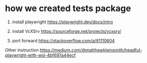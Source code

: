 # how we created tests package

1.  install playwright
    https://playwright.dev/docs/intro

2.  install VcXSrv
    https://sourceforge.net/projects/vcxsrv/

3.  port forward
    https://stackoverflow.com/a/61110604

Other instruction
https://medium.com/@matthewkleinsmith/headful-playwright-with-wsl-4bf697a44ecf
